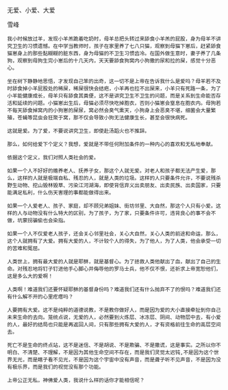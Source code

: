 无爱、小爱、大爱

雪峰


    我小时候放过羊，发现小羊羔跪着吃奶时，母羊总把头转过来舔食小羊羔的屁股，身为母羊不讲究卫生的习惯遗憾。在中学当教师时，孩子在家里养了七八只猫，观察到母猫下崽后，赶紧舔食猫崽身上的那些黏糊糊的脏东西，身为母猫的不卫生习惯齿冷。在国外做生意时，妻子养了几条狗，观察到母狗生完小崽后的十几天内，天天要舔食狗窝内小狗撒的尿和拉的屎，感觉十分恶心。

    坐在树下静静地思悟，才发现自己笨的出奇，这一切不是上帝在告诉我什么是爱吗？母羊若不及时舔食掉小羊屁股处的稀屎，稀屎很快会结疤，小羊再也拉不出屎来，小羊只有死路一条，为了小羊能健康成长，母羊只有舔食其粪便，这不是讲究卫生不卫生的问题，而是关系到生命能否存活和延续的问题。小猫崽出生后，母猫必须尽快吃掉胞衣，否则小猫崽会窒息在胞衣内。母狗若不每天舔食掉窝内的小狗崽的屎尿，窝必然会臭气熏天，小狗身上会恶臭不堪，细菌会大量繁殖，苍蝇等昆虫会狂聚于窝，那不仅会导致小狗无法健康生长，甚至会很快病死。

    这就是爱。为了爱，不要说讲究卫生，即使赴汤蹈火也不推辞。

    那么，如何给爱下个定义？我想，爱就是不带任何附加条件的一种内心的喜欢和无私地奉献。

    依据这个定义，我们对照人类社会的爱。

    如果一个人不好好的赡养老人、抚养子女，那这个人就无爱。对老人和孩子都无法产生爱，那么，这样的人就是极端自私、残忍的人，就是人类的垃圾。这样的人只要条件允许，不要说残杀野生动物、挖山毁林毁草、污染江河湖海，即使背信弃义出卖朋友、出卖民族、出卖国家，只要能满足私利，什么伤天害理的事都能做得出来。

    如果一个人爱老人、孩子、家庭，却不顾兄弟姐妹、街坊邻里、大自然，那这个人只有小爱。这样的人与动物没有什么特大的区别，为了孩子，为了家，只要条件许可，违背良心的事不会不做，坑蒙拐骗偷也会染指。

    如果一个人不仅爱老人孩子，还会关心邻里社会，关心大自然，关心人类的前途和命运，那么，这个人就拥有了大爱。拥有大爱的人，不计较个人的得失，为了他人，为了人类，他会承受一切的苦难和冤屈。

    人类世上，拥有最大爱的人就是耶稣，就是基督心。为了拯救人类他献出了血，献出了自己的生命。对残忍地将钉子钉进他手心脚心并侮辱他的罗马士兵，他不仅不恨，还祈求上帝宽恕他们，这是多么大的爱啊！

    人类啊！难道我们还要怀疑耶稣的基督身份吗？难道我们还有什么抛弃不了的恨吗？难道我们还有什么解不开的心里疙瘩吗？

    人要拥有大爱。这不是纯粹的道德说教，不是教你做好人，而是因为爱的大小直接牵扯到你自己未来生命的去向。笼统点说，无爱的人，必然要到火炼层、冰冻层、阴间、动物层中去，有小爱的人，最好的结局也只能是再返回人间，只有那些拥有大爱的人，才有资格前往生命的高层空间去。

    死亡不是生命的终点站，这不是迷信、不是胡说、不是欺骗、不是撒谎，这是事实。之所以你不明白、不清楚、不理解，不是因为其他生命空间不存在，而是我们灵觉太迟钝,不是因为这个世界无光，而是瞎子看不见光，不是因为这个宇宙中没有声音，而是聋子听不见声音，不是因为没有极乐界，而是我们的视觉没有那个功能。

    上帝公正无私，神佛爱人类，我说什么样的话你才能相信呢？



